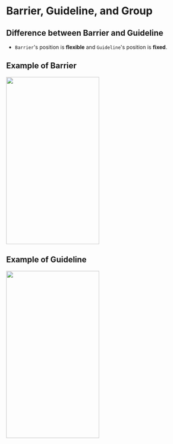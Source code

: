 # Barrier, Guideline, and Group

## Difference between Barrier and Guideline
* `Barrier`'s position is **flexible** and `Guideline`'s position is **fixed**.

## Example of Barrier
<img src="https://i.gyazo.com/b82d98a4193563bd63fc5a6076bac603.gif" width="250px" height="450px" />

## Example of Guideline
<img src="https://i.gyazo.com/d464c91ae03b20c4944c93e02ad29099.gif" width="250px" height="450px" />
